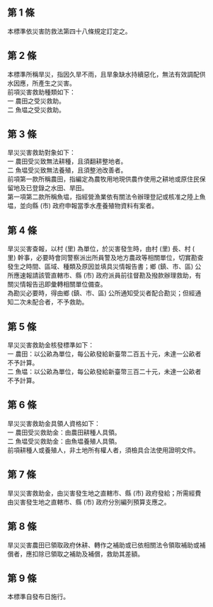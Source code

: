 第 1 條
-------
本標準依災害防救法第四十八條規定訂定之。

第 2 條
-------
本標準所稱旱災，指因久旱不雨，且旱象缺水持續惡化，無法有效調配供  
水因應，所產生之災害。                                            
前項災害救助種類如下：                                            
一  農田之受災救助。                                              
二  魚塭之受災救助。

第 3 條
-------
旱災災害救助對象如下：                                            
一  農田受災致無法耕種，且須翻耕整地者。                          
二  魚塭受災致無法養殖，且須整池改善者。                          
前項第一款所稱農田，指編定為農牧用地現供農作使用之耕地或原住民保  
留地及已登錄之水田、旱田。                                        
第一項第二款所稱魚塭，指經營漁業依有關法令辦理登記或核准之陸上魚  
塭，並向縣 (市) 政府申報當季水產養殖物資料有案者。

第 4 條
-------
旱災災害查報，以村 (里) 為單位，於災害發生時，由村 (里) 長、村 (  
里) 幹事，必要時會同警察派出所員警及地方農政等相關單位，切實勘查  
發生之時間、區域、種類及原因並填具災情報告書；鄉 (鎮、市、區) 公  
所應速報請該管直轄市、縣 (市) 政府派員前往督勘及撥款辦理救助，有  
關災情報告迅即彙轉相關單位備查。                                  
為勘災必要時，得由鄉 (鎮、市、區) 公所通知受災者配合勘災；但經通  
知二次未配合者，不予救助。

第 5 條
-------
旱災災害救助金核發標準如下：                                      
一  農田：以公畝為單位，每公畝發給新臺幣二百五十元，未達一公畝者  
    不予計算。                                                    
二  魚塭：以公畝為單位，每公畝發給新臺幣三百二十元，未達一公畝者  
    不予計算。

第 6 條
-------
旱災災害救助金具領人資格如下：                                   
一  農田受災救助金：由農田耕種人具領。                           
二  魚塭受災救助金：由魚塭養殖人具領。                           
前項耕種人或養殖人，非土地所有權人者，須檢具合法使用證明文件。

第 7 條
-------
旱災災害救助金，由災害發生地之直轄市、縣 (市) 政府發給；所需經費  
由災害發生地之直轄市、縣 (市) 政府分別編列預算支應之。

第 8 條
-------
旱災災害農田已領取政府休耕、轉作之補助或已依相關法令領取補助或補  
償者，應扣除已領取之補助及補償，救助其差額。

第 9 條
-------
本標準自發布日施行。

